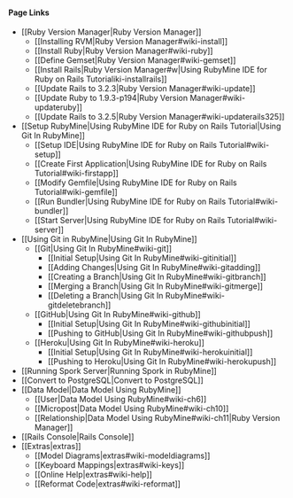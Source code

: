 #### Page Links ####
* [[Ruby Version Manager|Ruby Version Manager]]
	* [[Installing RVM|Ruby Version Manager#wiki-install]]
	* [[Install Ruby|Ruby Version Manager#wiki-ruby]]
	* [[Define Gemset|Ruby Version Manager#wiki-gemset]]
	* [[Install Rails|Ruby Version Manager#w|Using RubyMine IDE for Ruby on Rails Tutorialiki-installrails]]
	* [[Update Rails to 3.2.3|Ruby Version Manager#wiki-update]]
	* [[Update Ruby to 1.9.3-p194|Ruby Version Manager#wiki-updateruby]]
	* [[Update Rails to 3.2.5|Ruby Version Manager#wiki-updaterails325]]
* [[Setup RubyMine|Using RubyMine IDE for Ruby on Rails Tutorial|Using Git In RubyMine]]
	* [[Setup IDE|Using RubyMine IDE for Ruby on Rails Tutorial#wiki-setup]]
	* [[Create First Application|Using RubyMine IDE for Ruby on Rails Tutorial#wiki-firstapp]]
	* [[Modify Gemfile|Using RubyMine IDE for Ruby on Rails Tutorial#wiki-gemfile]]
	* [[Run Bundler|Using RubyMine IDE for Ruby on Rails Tutorial#wiki-bundler]]
	* [[Start Server|Using RubyMine IDE for Ruby on Rails Tutorial#wiki-server]]
* [[Using Git in RubyMine|Using Git In RubyMine]]
	* [[Git|Using Git In RubyMine#wiki-git]]
		* [[Initial Setup|Using Git In RubyMine#wiki-gitinitial]] 
		* [[Adding Changes|Using Git In RubyMine#wiki-gitadding]]
		* [[Creating a Branch|Using Git In RubyMine#wiki-gitbranch]]
		* [[Merging a Branch|Using Git In RubyMine#wiki-gitmerge]]
		* [[Deleting a Branch|Using Git In RubyMine#wiki-gitdeletebranch]]
	* [[GitHub|Using Git In RubyMine#wiki-github]]
		* [[Initial Setup|Using Git In RubyMine#wiki-githubinitial]]
		* [[Pushing to GitHub|Using Git In RubyMine#wiki-githubpush]]
	* [[Heroku|Using Git In RubyMine#wiki-heroku]]
		* [[Initial Setup|Using Git In RubyMine#wiki-herokuinitial]]
		* [[Pushing to Heroku|Using Git In RubyMine#wiki-herokupush]]
* [[Running Spork Server|Running Spork in RubyMine]]
* [[Convert to PostgreSQL|Convert to PostgreSQL]]
* [[Data Model|Data Model Using RubyMine]]
	* [[User|Data Model Using RubyMine#wiki-ch6]]
	* [[Micropost|Data Model Using RubyMine#wiki-ch10]]
	* [[Relationship|Data Model Using RubyMine#wiki-ch11|Ruby Version Manager]]
* [[Rails Console|Rails Console]]
* [[Extras|extras]]
	* [[Model Diagrams|extras#wiki-modeldiagrams]]
	* [[Keyboard Mappings|extras#wiki-keys]]
	* [[Online Help|extras#wiki-help]]
	* [[Reformat Code|extras#wiki-reformat]]
